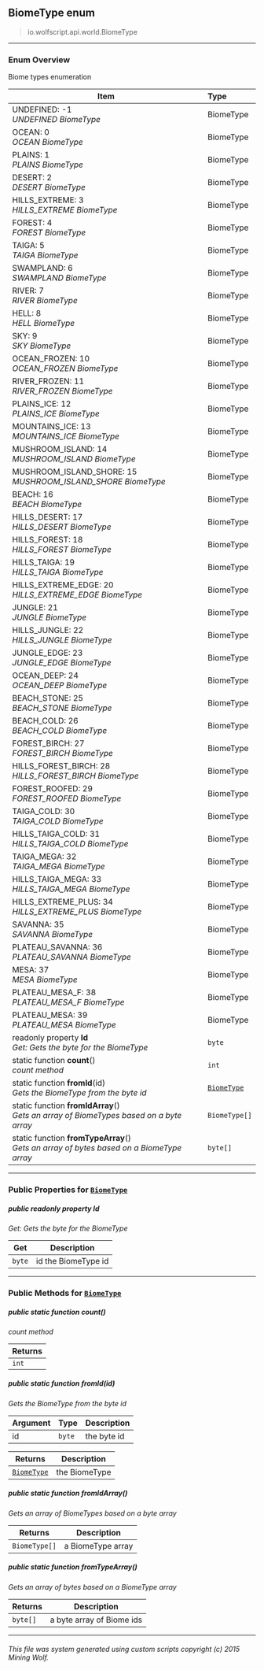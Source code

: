 ## BiomeType __enum__

>io.wolfscript.api.world.BiomeType

---

### Enum Overview

Biome types enumeration

Item | Type   
--- | :--- 
UNDEFINED: -1<br> _UNDEFINED BiomeType_ | BiomeType
OCEAN: 0<br> _OCEAN BiomeType_ | BiomeType
PLAINS: 1<br> _PLAINS BiomeType_ | BiomeType
DESERT: 2<br> _DESERT BiomeType_ | BiomeType
HILLS_EXTREME: 3<br> _HILLS_EXTREME BiomeType_ | BiomeType
FOREST: 4<br> _FOREST BiomeType_ | BiomeType
TAIGA: 5<br> _TAIGA BiomeType_ | BiomeType
SWAMPLAND: 6<br> _SWAMPLAND BiomeType_ | BiomeType
RIVER: 7<br> _RIVER BiomeType_ | BiomeType
HELL: 8<br> _HELL BiomeType_ | BiomeType
SKY: 9<br> _SKY BiomeType_ | BiomeType
OCEAN_FROZEN: 10<br> _OCEAN_FROZEN BiomeType_ | BiomeType
RIVER_FROZEN: 11<br> _RIVER_FROZEN BiomeType_ | BiomeType
PLAINS_ICE: 12<br> _PLAINS_ICE BiomeType_ | BiomeType
MOUNTAINS_ICE: 13<br> _MOUNTAINS_ICE BiomeType_ | BiomeType
MUSHROOM_ISLAND: 14<br> _MUSHROOM_ISLAND BiomeType_ | BiomeType
MUSHROOM_ISLAND_SHORE: 15<br> _MUSHROOM_ISLAND_SHORE BiomeType_ | BiomeType
BEACH: 16<br> _BEACH BiomeType_ | BiomeType
HILLS_DESERT: 17<br> _HILLS_DESERT BiomeType_ | BiomeType
HILLS_FOREST: 18<br> _HILLS_FOREST BiomeType_ | BiomeType
HILLS_TAIGA: 19<br> _HILLS_TAIGA BiomeType_ | BiomeType
HILLS_EXTREME_EDGE: 20<br> _HILLS_EXTREME_EDGE BiomeType_ | BiomeType
JUNGLE: 21<br> _JUNGLE BiomeType_ | BiomeType
HILLS_JUNGLE: 22<br> _HILLS_JUNGLE BiomeType_ | BiomeType
JUNGLE_EDGE: 23<br> _JUNGLE_EDGE BiomeType_ | BiomeType
OCEAN_DEEP: 24<br> _OCEAN_DEEP BiomeType_ | BiomeType
BEACH_STONE: 25<br> _BEACH_STONE BiomeType_ | BiomeType
BEACH_COLD: 26<br> _BEACH_COLD BiomeType_ | BiomeType
FOREST_BIRCH: 27<br> _FOREST_BIRCH BiomeType_ | BiomeType
HILLS_FOREST_BIRCH: 28<br> _HILLS_FOREST_BIRCH BiomeType_ | BiomeType
FOREST_ROOFED: 29<br> _FOREST_ROOFED BiomeType_ | BiomeType
TAIGA_COLD: 30<br> _TAIGA_COLD BiomeType_ | BiomeType
HILLS_TAIGA_COLD: 31<br> _HILLS_TAIGA_COLD BiomeType_ | BiomeType
TAIGA_MEGA: 32<br> _TAIGA_MEGA BiomeType_ | BiomeType
HILLS_TAIGA_MEGA: 33<br> _HILLS_TAIGA_MEGA BiomeType_ | BiomeType
HILLS_EXTREME_PLUS: 34<br> _HILLS_EXTREME_PLUS BiomeType_ | BiomeType
SAVANNA: 35<br> _SAVANNA BiomeType_ | BiomeType
PLATEAU_SAVANNA: 36<br> _PLATEAU_SAVANNA BiomeType_ | BiomeType
MESA: 37<br> _MESA BiomeType_ | BiomeType
PLATEAU_MESA_F: 38<br> _PLATEAU_MESA_F BiomeType_ | BiomeType
PLATEAU_MESA: 39<br> _PLATEAU_MESA BiomeType_ | BiomeType
 readonly property __Id__ <br> _Get: Gets the byte for the BiomeType_ | `byte`
static function __count__() <br> _count method_ | `int`
static function __fromId__(id) <br> _Gets the BiomeType from the byte id_ | [`BiomeType`](BiomeType.md)
static function __fromIdArray__() <br> _Gets an array of BiomeTypes based on a byte array_ | `BiomeType[]`
static function __fromTypeArray__() <br> _Gets an array of bytes based on a BiomeType array_ | `byte[]`



---


### Public Properties for [`BiomeType`](BiomeType.md)

##### <a id='id'></a>public  readonly property __Id__

_Get: Gets the byte for the BiomeType_

Get | Description
--- | --- 
`byte` | id the BiomeType id



---

### Public Methods for [`BiomeType`](BiomeType.md)

##### <a id='count'></a>public static function __count__()

_count method_

Returns | 
--- | 
`int` |


##### <a id='fromid'></a>public static function __fromId__(id)

_Gets the BiomeType from the byte id_

Argument | Type | Description  
--- | --- | --- 
id | `byte` | the byte id

Returns | Description
--- | --- 
[`BiomeType`](BiomeType.md) | the BiomeType


##### <a id='fromidarray'></a>public static function __fromIdArray__()

_Gets an array of BiomeTypes based on a byte array_

Returns | Description
--- | --- 
`BiomeType[]` | a BiomeType array


##### <a id='fromtypearray'></a>public static function __fromTypeArray__()

_Gets an array of bytes based on a BiomeType array_

Returns | Description
--- | --- 
`byte[]` | a byte array of Biome ids


---


###### This file was system generated using custom scripts copyright (c) 2015 Mining Wolf.
	

